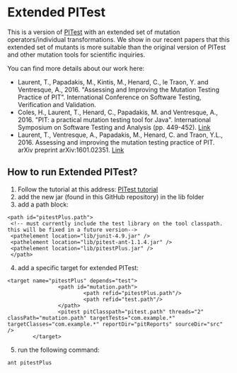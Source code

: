 # Extended PITest

This is a version of [PITest](http://pitest.org) with an extended set of mutation operators/individual transformations. We show in our recent papers that this extended set of mutants is more suitable than the original version of PITest and other mutation tools for scientific inquiries.

You can find more details about our work here:
 * Laurent, T., Papadakis, M., Kintis, M., Henard, C., le Traon, Y. and Ventresque, A., 2016. "Assessing and Improving the Mutation Testing Practice of PIT". International Conference on Software Testing, Verification and Validation. 
 * Coles, H., Laurent, T., Henard, C., Papadakis, M. and Ventresque, A., 2016. "PIT: a practical mutation testing tool for Java". International Symposium on Software Testing and Analysis (pp. 449-452). [Link](http://researchrepository.ucd.ie/handle/10197/7748)
 * Laurent, T., Ventresque, A., Papadakis, M., Henard, C. and Traon, Y.L., 2016. Assessing and improving the mutation testing practice of PIT. arXiv preprint arXiv:1601.02351. [Link](https://arxiv.org/abs/1601.02351)

## How to run Extended PITest?

 1. Follow the tutorial at this address: [PITest tutorial](http://pitest.org/quickstart/ant/)
 2. add the new jar (found in this GitHub repository) in the lib folder
 3. add a path block:
~~~~
<path id="pitestPlus.path">
 <!-- must currently include the test library on the tool classpath. this will be fixed in a future version-->
 <pathelement location="lib/junit-4.9.jar" />
 <pathelement location="lib/pitest-ant-1.1.4.jar" />
 <pathelement location="lib/pitestPlus.jar" />
 </path>
~~~~
 4. add a specific target for extended PITest:
~~~~
<target name="pitestPlus" depends="test">
                <path id="mutation.path">
                        <path refid="pitestPlus.path"/>
                        <path refid="test.path"/>
                </path>
                <pitest pitClasspath="pitest.path" threads="2" classPath="mutation.path" targetTests="com.example.*" targetClasses="com.example.*" reportDir="pitReports" sourceDir="src" />
        </target>
~~~~
 5. run the following command:
 ~~~~
 ant pitestPlus
 ~~~~~
